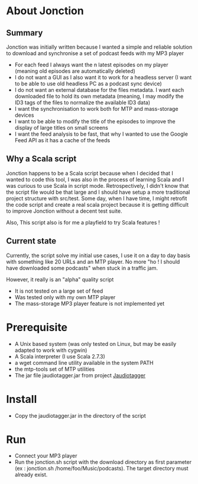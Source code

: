 About Jonction
==============

Summary
-------

Jonction was initially written because I wanted a simple and reliable solution to download and synchronise a set of podcast feeds with my MP3 player

* For each feed I always want the n latest episodes on my player (meaning old episodes are automatically deleted)
* I do not want a GUI as I also want it to work for a headless server (I want to be able to use old headless PC as a podcast sync device)
* I do not want an external database for the files metadata. I want each downloaded file to hold its own metadata (meaning, I may modify the ID3 tags of the files to normalize the available ID3 data)
* I want the synchronisation to work both for MTP and mass-storage devices
* I want to be able to modify the title of the episodes to improve the display of large titles on small screens
* I want the feed analysis to be fast, that why I wanted to use the Google Feed API as it has a cache of the feeds


Why a Scala script
------------------

Jonction happens to be a Scala script because when I decided that I wanted to code this tool, I was also in the process of learning Scala and I was curious to use Scala in script mode. Retrospectively, I didn't know that the script file would be that large and I should have setup a more traditional project structure with src/test. Some day, when I have time, I might retrofit the code script and create a real scala project because it is getting difficult to improve Jonction without a decent test suite.

Also, This script also is for me a playfield to try Scala features !


Current state
-------------

Currently, the script solve my initial use cases, I use it on a day to day basis with something like 20 URLs and an MTP player. No more "ho ! I should have downloaded some podcasts" when stuck in a traffic jam.

However, it really is an "alpha" quality script

* It is not tested on a large set of feed
* Was tested only with my own MTP player
* The mass-storage MP3 player feature is not implemented yet


Prerequisite
============

* A Unix based system (was only tested on Linux, but may be easily adapted to work with cygwin)
* A Scala interpreter (I use Scala 2.7.3)
* a wget command line utility available in the system PATH
* the mtp-tools set of MTP utilities
* The jar file jaudiotagger.jar from project [Jaudiotagger](http://www.jthink.net/jaudiotagger/)


Install
=======

* Copy the jaudiotagger.jar in the directory of the script

Run
===

* Connect your MP3 player
* Run the jonction.sh script with the download directory as first parameter (ex : jonction.sh /home/foo/Music/podcasts). The target directory must already exist.




